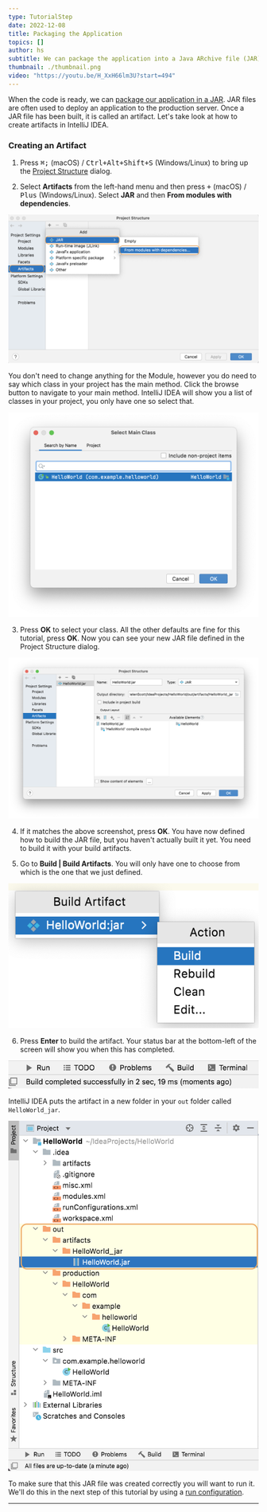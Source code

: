 ```yaml
---
type: TutorialStep
date: 2022-12-08
title: Packaging the Application
topics: []
author: hs
subtitle: We can package the application into a Java ARchive file (JAR).
thumbnail: ./thumbnail.png
video: "https://youtu.be/H_XxH66lm3U?start=494"
---
```


When the code is ready, we can [package our application in a JAR](https://www.jetbrains.com/help/idea/compiling-applications.html#package_into_jar). JAR files are often used to deploy an application to the production server. Once a JAR file has been built, it is called an artifact. Let's take look at how to create artifacts in IntelliJ IDEA.

### Creating an Artifact

1. Press <kbd>⌘;</kbd> (macOS) / <kbd>Ctrl+Alt+Shift+S</kbd> (Windows/Linux) to bring up the [Project Structure](https://www.jetbrains.com/help/idea/project-structure-dialog.html) dialog.

2. Select **Artifacts** from the left-hand menu and then press <kbd>+</kbd> (macOS) / <kbd>Plus</kbd> (Windows/Linux). Select **JAR** and then **From modules with dependencies**.

![Selecting a JAR file to build](jar-modules-dependencies.png)

You don't need to change anything for the Module, however you do need to say which class in your project has the main method. Click the browse button to navigate to your main method. IntelliJ IDEA will show you a list of classes in your project, you only have one so select that.

![Main class selected for JAR](main-class.png)

3. Press **OK** to select your class. All the other defaults are fine for this tutorial, press **OK**. Now you can see your new JAR file defined in the Project Structure dialog.

![Hello World JAR in the Project Structure dialog](hello-world-jar.png)

4. If it matches the above screenshot, press **OK**. You have now defined how to build the JAR file, but you haven't actually built it yet. You need to build it with your build artifacts.

5. Go to **Build | Build Artifacts**. You will only have one to choose from which is the one that we just defined.

![Build artifacts](build-artifacts.png)

6. Press **Enter** to build the artifact. Your status bar at the bottom-left of the screen will show you when this has completed.

![Status bar](status-bar.png)

IntelliJ IDEA puts the artifact in a new folder in your `out` folder called `HelloWorld_jar`.

![Project window artifact](project-window-artifact.png)

To make sure that this JAR file was created correctly you will want to run it. We'll do this in the next step of this tutorial by using a [run configuration](https://www.jetbrains.com/help/idea/run-debug-configuration.html).

---
